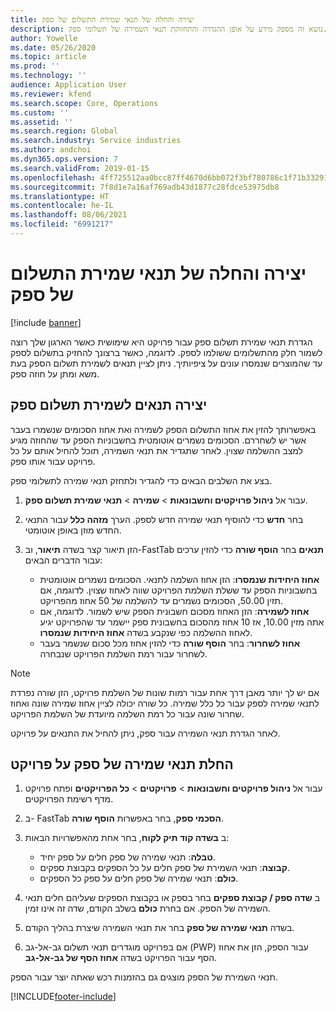 ```yaml
---
title: יצירה והחלה של תנאי שמירת התשלום של ספק
description: נושא זה מספק מידע על אופן ההגדרה והתחזוקת תנאי השמירה של תשלומי ספק.
author: Yowelle
ms.date: 05/26/2020
ms.topic: article
ms.prod: ''
ms.technology: ''
audience: Application User
ms.reviewer: kfend
ms.search.scope: Core, Operations
ms.custom: ''
ms.assetid: ''
ms.search.region: Global
ms.search.industry: Service industries
ms.author: andchoi
ms.dyn365.ops.version: 7
ms.search.validFrom: 2019-01-15
ms.openlocfilehash: 4ff725512aa0bcc87ff4670d6bb072f3bf780786c1f71b332914887f4d4ccf13
ms.sourcegitcommit: 7f8d1e7a16af769adb43d1877c28fdce53975db8
ms.translationtype: HT
ms.contentlocale: he-IL
ms.lasthandoff: 08/06/2021
ms.locfileid: "6991217"
---
```

# <a name="create-and-apply-vendor-payment-retention-terms"></a>יצירה והחלה של תנאי שמירת התשלום של ספק

[!include [banner](../includes/banner.md)] 

הגדרת תנאי שמירת תשלום ספק עבור פרויקט היא שימושית כאשר הארגון שלך רוצה לשמור חלק מהתשלומים ששולמו לספק. לדוגמה, כאשר ברצונך להחזיק בתשלום לספק עד שהמוצרים שנמסרו עונים על ציפיותיך. ניתן לציין תנאים לשמירת תשלום הספק בעת משא ומתן על חוזה ספק.

## <a name="create-vendor-payment-retention-terms"></a>יצירה תנאים לשמירת תשלום ספק

באפשרותך להזין את אחוז התשלום הספק לשמירה ואת אחוז הסכומים שנשמרו בעבר אשר יש לשחררם. הסכומים נשמרים אוטומטית בחשבוניות הספק עד שהחוזה מגיע למצב ההשלמה שצוין. לאחר שתגדיר את תנאי השמירה, תוכל להחיל אותם על כל פרויקט עבור אותו ספק.

בצע את השלבים הבאים כדי להגדיר ולתחזק תנאי שמירה לתשלומי ספק. 

1. עבור אל **ניהול פרויקטים וחשבונאות** > **שמירה** > **תנאי שמירת תשלום ספק**.
2. בחר **חדש** כדי להוסיף תנאי שמירה חדש לספק. הערך **מזהה כלל** עבור התנאי החדש מוזן באופן אוטומטי. 
3. הזן תיאור קצר בשדה **תיאור**, וב-FastTab **תנאים** בחר **הוסף שורה** כדי להזין ערכים עבור הדברים הבאים:

   - **אחוז היחידות שנמסרו**: הזן אחוז השלמה לתנאי. הסכומים נשמרים אוטומטית בחשבוניות הספק עד ששלת השלמת הפרויקט שווה לאחוז שצוין. לדוגמה, אם תזין 50.00, הסכומים נשמרים עד להשלמה של 50 אחוז מהפרויקט.
   - **אחוז לשמירה**: הזן האחוז מסכום חשבונית הספק שיש לשמור. לדוגמה, אם אתה מזין 10.00, אז 10 אחוז מהסכום בחשבונית ספק יישמר עד שהפרויקט יגיע לאחוז ההשלמה כפי שנקבע בשדה **אחוז היחידות שנמסרו**.
   - **אחוז לשחרור**: בחר **הוסף שורה** כדי להזין אחוז מכל סכום שנשמר בעבר לשחרור עבור רמת השלמת הפרויקט שנבחרה.

> [!NOTE]
> אם יש לך יותר מאבן דרך אחת עבור רמות שונות של השלמת פרויקט, הזן שורה נפרדת לתנאי שמירה לספק עבור כל כלל שמירה. כל שורה יכולה לציין אחוז שמירה שונה ואחוז שחרור שונה עבור כל רמת השלמה מיועדת של השלמת הפרויקט.

לאחר הגדרת תנאי השמירה עבור ספק, ניתן להחיל את התנאים על פרויקט.

## <a name="apply-vendor-retention-terms-to-a-project"></a>החלת תנאי שמירה של ספק על פרויקט

1. עבור אל **ניהול פרויקטים וחשבונאות** > **פרויקטים** > **כל הפרויקטים** ופתח פרויקט מדף רשימת הפרויקטים.
2. ב- FastTab **הסכמי ספק**, בחר באפשרות **הוסף שורה**.
3. ב **‏‫בשדה קוד תיק לקוח‬**, בחר אחת מהאפשרויות הבאות: 

   - **טבלה**: תנאי שמירה של ספק חלים על ספק יחיד.
   - **קבוצה**: תנאי השמירת של ספק חלים על כל הספקים בקבוצת ספקים.
   - **כולם**: תנאי שמירה של ספק חלים על ספק כל הספקים.

4. ב **שדה ספק / קבוצת ספקים** בחר בספק או בקבוצת הספקים שעליהם חלים תנאי השמירה של הספק. אם בחרת **כולם** בשלב הקודם, שדה זה אינו זמין.
5. בשדה **תנאי שמירה של ספק** בחר את תנאי השמירה שיצרת בהליך הקודם.
6. אם בפרויקט מוגדרים תנאי תשלום גב-אל-גב (PWP) עבור הספק, הזן את אחוז הסף עבור הפרויקט בשדה **אחוז הסף של גב-אל-גב**.

תנאי השמירת של הספק מוצגים גם בהזמנות רכש שאתה יוצר עבור הספק.


[!INCLUDE[footer-include](../includes/footer-banner.md)]